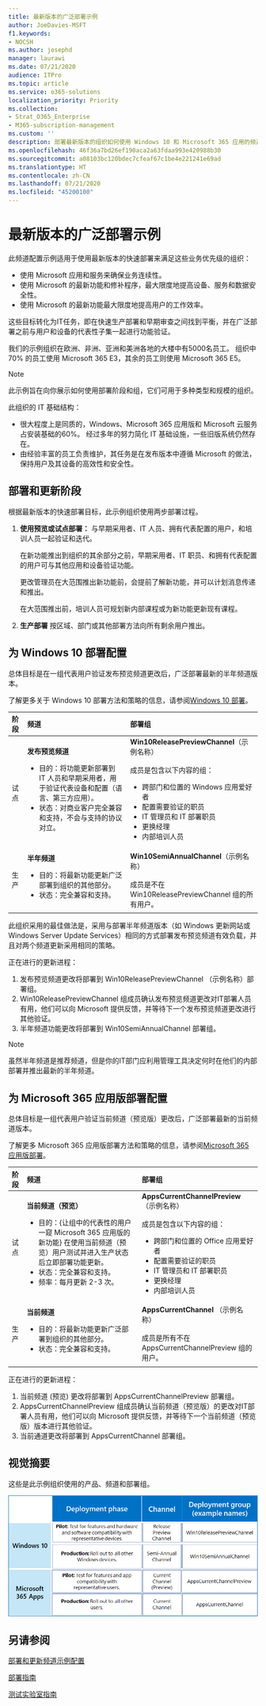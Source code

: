 ```yaml
---
title: 最新版本的广泛部署示例
author: JoeDavies-MSFT
f1.keywords:
- NOCSH
ms.author: josephd
manager: laurawi
ms.date: 07/21/2020
audience: ITPro
ms.topic: article
ms.service: o365-solutions
localization_priority: Priority
ms.collection:
- Strat_O365_Enterprise
- M365-subscription-management
ms.custom: ''
description: 部署最新版本的组织如何使用 Windows 10 和 Microsoft 365 应用的频道。
ms.openlocfilehash: 46f36a7bd26ef190aca2a63fdaa993e420988b30
ms.sourcegitcommit: a08103bc120bdec7cfeaf67c1be4e221241e69ad
ms.translationtype: HT
ms.contentlocale: zh-CN
ms.lasthandoff: 07/21/2020
ms.locfileid: "45200100"
---
```

# <a name="example-of-broad-deployment-for-the-latest-releases"></a>最新版本的广泛部署示例

此频道配置示例适用于使用最新版本的快速部署来满足这些业务优先级的组织：

- 使用 Microsoft 应用和服务来确保业务连续性。
- 使用 Microsoft 的最新功能和修补程序，最大限度地提高设备、服务和数据安全性。
- 使用 Microsoft 的最新功能最大限度地提高用户的工作效率。

这些目标转化为IT任务，即在快速生产部署和早期审查之间找到平衡，并在广泛部署之前与用户和设备的代表性子集一起进行功能验证。

我们的示例组织在欧洲、非洲、亚洲和美洲各地的大楼中有5000名员工。 组织中 70% 的员工使用 Microsoft 365 E3，其余的员工则使用 Microsoft 365 E5。

>[!Note]
>此示例旨在向你展示如何使用部署阶段和组，它们可用于多种类型和规模的组织。
>

此组织的 IT 基础结构： 

- 很大程度上是同质的，Windows、Microsoft 365 应用版和 Microsoft 云服务占安装基础的60%。 经过多年的努力简化 IT 基础设施，一些旧版系统仍然存在。
- 由经验丰富的员工负责维护，其任务是在发布版本中遵循 Microsoft 的做法，保持用户及其设备的高效性和安全性。

## <a name="deployment-and-update-stages"></a>部署和更新阶段

根据最新版本的快速部署目标，此示例组织使用两步部署过程。

1. **使用预览或试点部署：** 与早期采用者、IT 人员、拥有代表配置的用户，和培训人员一起验证和迭代。 

   在新功能推出到组织的其余部分之前，早期采用者、IT 职员、和拥有代表配置的用户可与其他应用和设备验证功能。

   更改管理员在大范围推出新功能前，会提前了解新功能，并可以计划消息传递和推出。

   在大范围推出前，培训人员可规划新内部课程或为新功能更新现有课程。

2. **生产部署** 按区域、部门或其他部署方法向所有剩余用户推出。

## <a name="deployment-configuration-for-windows-10"></a>为 Windows 10 部署配置

总体目标是在一组代表用户验证发布预览频道更改后，广泛部署最新的半年频道版本。

了解更多关于 Windows 10 部署方法和策略的信息，请参阅[Windows 10 部署](https://docs.microsoft.com/windows/deployment/)。

| 阶段 | 频道 | 部署组 |
|:-------|:-------|:-----|
| 试点 |  **发布预览频道**  <ul><li>目的：将功能更新部署到 IT 人员和早期采用者，用于验证代表设备和配置（语言、第三方应用）。 </li><li> 状态：对商业客户完全兼容和支持，不会与支持的协议对立。 </li></ul> | **Win10ReleasePreviewChannel**（示例名称） <br><br> 成员是包含以下内容的组： <ul><li> 跨部门和位置的 Windows 应用爱好者 </li><li> 配置需要验证的职员 </li><li> IT 管理员和 IT 部署职员 </li><li> 更换经理 </li><li> 内部培训人员 </li></ul> |
| 生产 |  **半年频道**  <ul><li>目的：将最新功能更新广泛部署到组织的其他部分。 </li><li> 状态：完全兼容和支持。 </li></ul> | **Win10SemiAnnualChannel**（示例名称） <br><br> 成员是不在 Win10ReleasePreviewChannel 组的所有用户。 |
||||

此组织采用的最佳做法是，采用与部署半年频道版本（如 Windows 更新网站或 Windows Server Update Services）相同的方式部署发布预览频道有效负载，并且对两个频道更新采用相同的策略。

正在进行的更新进程：

1. 发布预览频道更改将部署到 Win10ReleasePreviewChannel （示例名称）部署组。
2. Win10ReleasePreviewChannel 组成员确认发布预览频道更改对IT部署人员有用，他们可以向 Microsoft 提供反馈，并等待下一个发布预览频道更改进行其他验证。
3. 半年频道功能更改将部署到 Win10SemiAnnualChannel 部署组。 

>[!Note]
>虽然半年频道是推荐频道，但是你的IT部门应利用管理工具决定何时在他们的内部部署并推出最新的半年频道。
>

## <a name="deployment-configuration-for-microsoft-365-apps"></a>为 Microsoft 365 应用版部署配置

总体目标是一组代表用户验证当前频道（预览版）更改后，广泛部署最新的当前频道版本。

了解更多 Microsoft 365 应用版部署方法和策略的信息，请参阅[Microsoft 365 应用版部署](https://docs.microsoft.com/deployoffice/plan-office-365-proplus)。 

| 阶段 | 频道 | 部署组 |
|:-------|:-------|:-----|
| 试点 |  **当前频道（预览）** <ul><li> 目的：{让组中的代表性的用户一窥 Microsoft 365 应用版的新功能} 在使用当前频道（预览）用户测试并进入生产状态后立即部署功能更新。 </li><li> 状态：完全兼容和支持。</li><li> 频率：每月更新 2-3 次。 </li></ul> | **AppsCurrentChannelPreview**（示例名称） <br><br> 成员是包含以下内容的组： <ul><li> 跨部门和位置的 Office 应用爱好者 </li><li> 配置需要验证的职员 </li><li> IT 管理员和 IT 部署职员 </li><li> 更换经理 </li><li> 内部培训人员 </li></ul>|
| 生产 | **当前频道** <ul><li> 目的：将最新功能更新广泛部署到组织的其他部分。 </li><li> 状态：完全兼容和支持。 </li></ul> |  **AppsCurrentChannel** （示例名称） <br><br> 成员是所有不在 AppsCurrentChannelPreview 组的用户。 |
|||

正在进行的更新进程：

1. 当前频道 (预览) 更改将部署到 AppsCurrentChannelPreview 部署组。
2. AppsCurrentChannelPreview 组成员确认当前频道（预览版）的更改对IT部署人员有用，他们可以向 Microsoft 提供反馈，并等待下一个当前频道（预览版）版本进行其他验证。
3. 当前通道更改将部署到 AppsCurrentChannel 部署组。 

## <a name="visual-summary"></a>视觉摘要

这些是此示例组织使用的产品、频道和部署组。 

![为最新版本的广泛部署部署组](../media/deploy-update-channels-examples-rapid-deploy/group-summary.png)

## <a name="see-also"></a>另请参阅

[部署和更新频道示例配置](deploy-update-channels-examples.md)

[部署指南](deploy-microsoft-365-enterprise.md)

[测试实验室指南](m365-enterprise-test-lab-guides.md)
